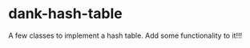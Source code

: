 dank-hash-table
===============

A few classes to implement a hash table. Add some functionality to it!!!